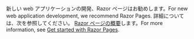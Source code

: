 <span data-ttu-id="873ac-101">新しい web アプリケーションの開発、Razor ページはお勧めします。</span><span class="sxs-lookup"><span data-stu-id="873ac-101">For new web application development, we recommend Razor Pages.</span></span> <span data-ttu-id="873ac-102">詳細については、次を参照してください。 [Razor ページの概要](/aspnet/core/tutorials/razor-pages/razor-pages-start)します。</span><span class="sxs-lookup"><span data-stu-id="873ac-102">For more information, see [Get started with Razor Pages](/aspnet/core/tutorials/razor-pages/razor-pages-start).</span></span>